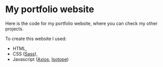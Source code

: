 # My portfolio website

Here is the code for my portfolio website, where you can check my other projects.

To create this website I used:

- HTML,
- CSS ([Sass](https://sass-lang.com/)),
- Javascript ([Axios](https://github.com/axios/axios), [Isotope](https://github.com/metafizzy/isotope))
